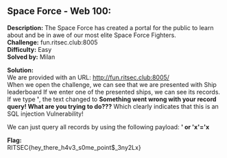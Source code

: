 ## Space Force - Web 100:

**Description:** The Space Force has created a portal for the public to learn about and be in awe of our most elite Space Force Fighters.  
**Challenge:** fun.ritsec.club:8005  
**Difficulty:** Easy  
**Solved by:** Milan  

**Solution:**  
We are provided with an URL: http://fun.ritsec.club:8005/  
When we open the challenge, we can see that we are presented with Ship leaderboard If we enter one of the presented ships, we can see its records. If we type **'**, the text changed to **Something went wrong with your record query! What are you trying to do???** Which clearly indicates that this is an SQL injection Vulnerability!

We can just query all records by using the following payload: **' or 'x'='x**  

**Flag:**  
RITSEC{hey_there_h4v3_s0me_point$_3ny2Lx}
